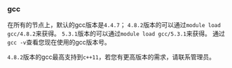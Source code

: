 ### gcc

在所有的节点上，默认的gcc版本是`4.4.7`；
`4.8.2`版本的可以通过`module load gcc/4.8.2`来获得。
`5.3.1`版本的可以通过`module load gcc/5.3.1`来获得。
通过`gcc -v`查看您现在使用的gcc版本号。

`4.8.2`版本的gcc最高支持到`c++11`，若您有更高版本的需求，请联系管理员。
